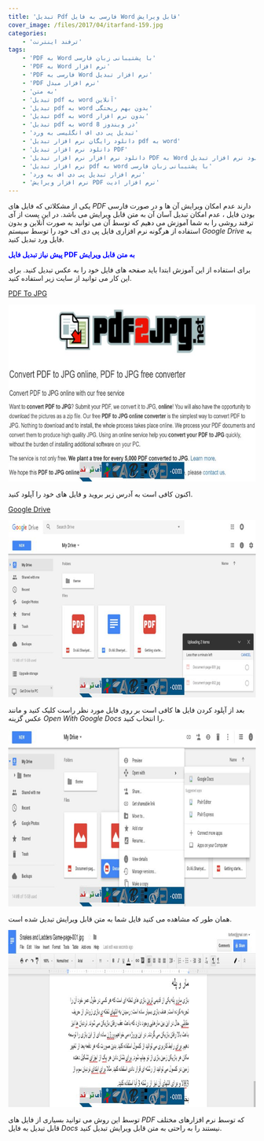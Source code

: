 ```yaml
---
title: 'تبدیل Pdf فارسی به فایل Word قابل ویرایش'
cover_image: /files/2017/04/itarfand-159.jpg
categories:
    - 'ترفند اینترنت'
tags:
    - 'PDF به Word با پشتیبانی زبان فارسی'
    - 'PDF به Word نرم افزار'
    - 'PDF فارسی به Word نرم افزار تبدیل'
    - 'PDF نرم افزار مبدل'
    - 'به متن'
    - 'تبدیل pdf به word آنلاین'
    - 'تبدیل pdf به word بدون بهم ریختگی'
    - 'تبدیل pdf به word بدون نرم افزار'
    - 'تبدیل pdf به word در ویندوز 8'
    - 'تبدیل پی دی اف انگلیسی به ورد'
    - 'دانلود رایگان نرم افزار تبدیل pdf به word'
    - 'دانلود نرم افزار تبدیل PDF'
    - 'دانلود نرم افزار نرم افزار تبدیل PDF به Word دانلود نرم افزار تبدیل'
    - 'نرم افزار تبدیل pdf به word با پشتیبانی زبان فارسی'
    - 'نرم افزار تبدیل پی دی اف به ورد'
    - 'نرم افزار ویرایش PDF نرم افزار ادیت'
---
```


یکی از مشکلاتی که فایل های *PDF* دارند عدم امکان ویرایش آن ها و در صورت فارسی بودن فایل ، عدم امکان تبدیل آسان آن به متن قابل ویرایش می باشد. در این پست از آی ترفند روشی را به شما آموزش می دهیم که توسط آن می توانید به صورت آنلاین و بدون استفاده از هرگونه نرم افزاری فایل پی دی اف خود را توسط سیستم *Google Drive* به فایل ورد تبدیل کنید.

<span style="color: #0000ff;">**پیش نیاز تبدیل فایل PDF به متن قابل ویرایش**</span>

برای استفاده از این آموزش ابتدا باید صفحه های فایل خود را به عکس تبدیل کنید. برای این کار می توانید از سایت زیر استفاده کنید.

<span style="color: #800000;">[PDF To JPG](https://pdf2jpg.net/)</span>

![mhkarami97](/files/2017/04/itarfand-155.jpg)  

اکنون کافی است به آدرس زیر بروید و فایل های خود را آپلود کنید.

<span style="color: #800000;">[Google Drive](https://drive.google.com/drive/my-drive)</span>

![mhkarami97](/files/2017/04/itarfand-156.jpg)  

بعد از آپلود کردن فایل ها کافی است بر روی فایل مورد نظر راست کلیک کنید و مانند عکس گزینه *Open With Google Docs* را انتخاب کنید.

![mhkarami97](/files/2017/04/itarfand-157.jpg)  

همان طور که مشاهده می کنید فایل شما به متن قابل ویرایش تبدیل شده است.

![mhkarami97](/files/2017/04/itarfand-158.jpg)  

توسط این روش می توانید بسیاری از فایل های *PDF* که توسط نرم افزارهای مختلف قابل تبدیل به فایل *Docs* نیستند را به راحتی به متن قابل ویرایش تبدیل کنید.